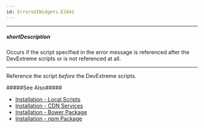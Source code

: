 ```yaml
---
id: ErrorsUIWidgets.E1041
---
```

---
##### shortDescription
Occurs if the script specified in the error message is referenced after the DevExtreme scripts or is not referenced at all.

---
Reference the script *before* the DevExtreme scripts.

#####See Also#####
- [Installation - Local Scripts](/concepts/00%20Getting%20Started/01%20Installation/10%20Local%20Scripts.md '/Documentation/Guide/Getting_Started/Installation/Local_Scripts/')
- [Installation - CDN Services](/concepts/00%20Getting%20Started/01%20Installation/05%20CDN%20Services '/Documentation/Guide/Getting_Started/Installation/CDN_Services/')
- [Installation - Bower Package](/concepts/00%20Getting%20Started/01%20Installation/15%20Bower%20Package.md '/Documentation/Guide/Getting_Started/Installation/Bower_Package/')
- [Installation - npm Package](/concepts/00%20Getting%20Started/01%20Installation/01%20npm%20Package '/Documentation/Guide/Getting_Started/Installation/npm_Package/')